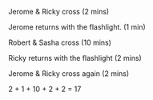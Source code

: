 

Jerome & Ricky cross (2 mins)

Jerome returns with the flashlight. (1 min)

Robert & Sasha cross (10 mins)

Ricky returns with the flashlight (2 mins)

Jerome & Ricky cross again (2 mins)

2 + 1 + 10 + 2 + 2 = 17